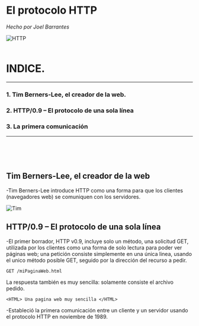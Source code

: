 # El protocolo HTTP

*Hecho por Joel Barrantes*

![HTTP](https://media.giphy.com/media/zn4qMNLewG8JSmKZ4y/giphy.gif)
<br />
<br />
# INDICE.
-----------------------

### 1. Tim Berners-Lee, el creador de la web.
### 2. HTTP/0.9 – El protocolo de una sola línea
### 3. La primera comunicación
*****************************
<br />
<br />
<br />

## Tim Berners-Lee, el creador de la web

-Tim Berners-Lee introduce HTTP como una forma para que los clientes (navegadores web) se comuniquen con los servidores. 

![Tim](/img/Tim_Berners_Lee)

## HTTP/0.9 – El protocolo de una sola línea

-El primer borrador, HTTP v0.9, incluye solo un método, una solicitud GET, utilizada por los clientes como una forma de solo lectura para poder ver páginas web; una petición consiste simplemente en una única linea, usando el unico método posible GET, seguido por la dirección del recurso a pedir.

```
GET /miPaginaWeb.html 
```

La respuesta también es muy sencilla: solamente consiste el archivo pedido. 

```
<HTML> Una pagina web muy sencilla </HTML>
```


-Estableció la primera comunicación entre un cliente y un servidor usando el protocolo HTTP en noviembre de 1989. 


